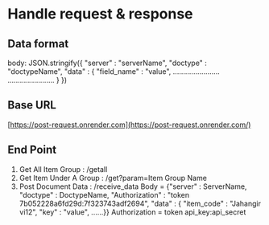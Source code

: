 
 # Handle request & response 
 
 ## Data format 
 
 body: JSON.stringify({
    "server" : "serverName",
    "doctype" : "doctypeName",
    "data" : {
      "field_name" : "value",
      .......................
      ....................... 
    }
  })

  ## Base URL

[https://post-request.onrender.com](https://post-request.onrender.com/)

## End Point
1. Get All Item Group : /getall
2. Get Item Under A Group : /get?param=Item Group Name
3. Post Document Data : /receive_data
    Body = {"server" : ServerName, "doctype" : DoctypeName, "Authorization" : "token 7b052228a6fd29d:7f323743adf2694", "data" : { "item_code" : "Jahangir vi12", "key" : "value", ......}}
   Authorization = token api_key:api_secret
